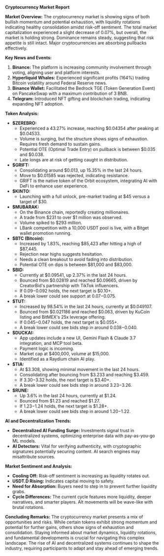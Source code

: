 **Cryptocurrency Market Report**

**Market Overview:**
The cryptocurrency market is showing signs of both bullish momentum and potential exhaustion, with liquidity rotations indicating healthy consolidation amidst risk-off sentiment. The total market capitalization experienced a slight decrease of 0.07%, but overall, the market is holding strong. Dominance remains steady, suggesting that risk appetite is still intact. Major cryptocurrencies are absorbing pullbacks effectively.

**Key News and Events:**

1.  **Binance:** The platform is increasing community involvement through voting, aligning user and platform interests.
2.  **Hyperliquid Whales:** Experienced significant profits (164%) trading Bitcoin volatility around Federal Reserve news.
3.  **Binance Wallet:** Facilitated the Bedrock TGE (Token Generation Event) on PancakeSwap with a maximum contribution of 3 BNB.
4.  **Telegram:** Introduced NFT gifting and blockchain trading, indicating expanding NFT adoption.

**Token Analysis:**

*   **$ZEREBRO:**
    *   Experienced a 43.27% increase, reaching $0.04354 after peaking at $0.04533.
    *   Volume is surging, but the structure shows signs of exhaustion. Requires fresh demand to sustain gains.
    *   Potential OTE (Optimal Trade Entry) on pullback is between $0.035 and $0.038.
    *   Late longs are at risk of getting caught in distribution.
*   **$GRIFT:**
    *   Consolidating around $0.013, up 15.35% in the last 24 hours.
    *   Move to $0.01585 was rejected, indicating resistance.
    *   GRIFT is the native token of the Orbit ecosystem, integrating AI with DeFi to enhance user experience.
*   **$KINTO:**
    *   Launching with a full unlock, pre-market trading at $45 versus a target of $30.
*   **$MUBARAK:**
    *   On the Binance chain, reportedly creating millionaires.
    *   A trade from $231 to over $1 million was observed.
    *   Volume spiked to $293 million.
    *   LBank competition with a 10,000 USDT pool is live, with a Bitget wallet promotion running.
*   **$BTC (Bitcoin):**
    *   Increased by 1.83%, reaching $85,423 after hitting a high of $87,445.
    *   Rejection near highs suggests hesitation.
    *   Needs a clean breakout to avoid fading into distribution.
    *   Potential OTE on dips is between $81,000 and $83,000.
*   **$BID:**
    *   Currently at $0.09541, up 2.37% in the last 24 hours.
    *   Bounced from $0.02819 and reached $0.09665, driven by CreatorBid's partnership with TikTok influencers.
    *   If $0.09-$0.092 holds, the next target is $0.10+.
    *   A break lower could see support at $0.07-$0.075.
*   **$TUT:**
    *   Increased by 98.54% in the last 24 hours, currently at $0.049107.
    *   Bounced from $0.021186 and reached $0.063, driven by KuCoin listing and BitMEX's 25x leverage offering.
    *   If $0.045-$0.047 holds, the next target is $0.055+.
    *   A break lower could see bids step in around $0.038-$0.040.
*   **$DUCKAI:**
    *   App updates include a new UI, Gemini Flash & Claude 3.7 integration, and MCP tool beta.
    *   Payment logic is incoming.
    *   Market cap at $400,000, volume at $15,000.
    *   Identified as a Raydium chain AI play.
*   **$TIA:**
    *   At $3.308, showing minimal movement in the last 24 hours.
    *   Consolidating after bouncing from $3.233 and reaching $3.459.
    *   If $3.30-$3.32 holds, the next target is $3.40+.
    *   A break lower could see bids step in around $3.23-$3.26.
*   **$RUNE:**
    *   Up 3.6% in the last 24 hours, currently at $1.24.
    *   Bounced from $1.23 and reached $1.27.
    *   If $1.23-$1.24 holds, the next target is $1.28+.
    *   A break lower could see bids step in around $1.20-$1.22.

**AI and Decentralization Trends:**

*   **Decentralized AI Funding Surge:** Investments signal trust in decentralized systems, optimizing enterprise data with pay-as-you-go ML models.
*   **AI Detectors:** Vital for verifying authenticity, with cryptographic signatures potentially securing content. AI search engines may misattribute sources.

**Market Sentiment and Analysis:**

*   **Cooling Off:** Risk-off sentiment is increasing as liquidity rotates out.
*   **USDT.D Rising:** Indicates capital moving to safety.
*   **Need for Absorption:** Buyers need to step in to prevent further liquidity grabs.
*   **Cycle Differences:** The current cycle features more liquidity, deeper narratives, and smarter players. Alt movements will be wave-like with brutal rotations.

**Concluding Remarks:**
The cryptocurrency market presents a mix of opportunities and risks. While certain tokens exhibit strong momentum and potential for further gains, others show signs of exhaustion and consolidation. Staying informed about market dynamics, liquidity rotations, and fundamental developments is crucial for navigating this complex landscape. The rise of AI and decentralized systems continues to shape the industry, requiring participants to adapt and stay ahead of emerging trends.